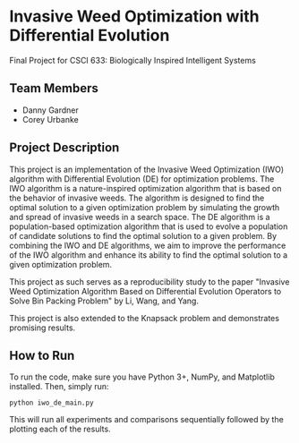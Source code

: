 # Invasive Weed Optimization with Differential Evolution
Final Project for CSCI 633: Biologically Inspired Intelligent Systems

## Team Members
- Danny Gardner
- Corey Urbanke

## Project Description
This project is an implementation of the Invasive Weed Optimization (IWO) algorithm with Differential Evolution (DE) for optimization problems. The IWO algorithm is a nature-inspired optimization algorithm that is based on the behavior of invasive weeds. The algorithm is designed to find the optimal solution to a given optimization problem by simulating the growth and spread of invasive weeds in a search space. The DE algorithm is a population-based optimization algorithm that is used to evolve a population of candidate solutions to find the optimal solution to a given problem. By combining the IWO and DE algorithms, we aim to improve the performance of the IWO algorithm and enhance its ability to find the optimal solution to a given optimization problem.

This project as such serves as a reproducibility study to the paper "Invasive Weed Optimization Algorithm Based on Differential Evolution 
Operators to Solve Bin Packing Problem" by Li, Wang, and Yang.

This project is also extended to the Knapsack problem and demonstrates promising results.

## How to Run
To run the code, make sure you have Python 3+, NumPy, and Matplotlib installed. Then, simply run:
```
python iwo_de_main.py
```
This will run all experiments and comparisons sequentially followed by the plotting each of the results.
